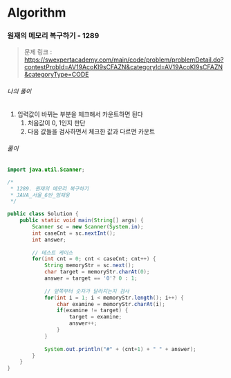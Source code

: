 # Algorithm

### 원재의 메모리 복구하기 - 1289

> 문제 링크 : https://swexpertacademy.com/main/code/problem/problemDetail.do?contestProbId=AV19AcoKI9sCFAZN&categoryId=AV19AcoKI9sCFAZN&categoryType=CODE



###### 나의 풀이

1. 입력값이 바뀌는 부분을 체크해서 카운트하면 된다
   1. 처음값이 0, 1인지 판단
   2. 다음 값들을 검사하면서 체크한 값과 다르면 카운트



###### 풀이

~~~java
import java.util.Scanner;

/*
 * 1289. 원재의 메모리 복구하기
 * JAVA_서울_6반_엄재웅
 */

public class Solution {
	public static void main(String[] args) {
		Scanner sc = new Scanner(System.in);
		int caseCnt = sc.nextInt();
		int answer;
		
        // 테스트 케이스
		for(int cnt = 0; cnt < caseCnt; cnt++) {
			String memoryStr = sc.next();
			char target = memoryStr.charAt(0);
			answer = target == '0'? 0 : 1;
			
            // 앞쪽부터 숫자가 달라지는지 검사
			for(int i = 1; i < memoryStr.length(); i++) {
				char examine = memoryStr.charAt(i);
				if(examine != target) {
					target = examine;
					answer++;
				}
			}
			
			System.out.println("#" + (cnt+1) + " " + answer);
		}
	}
}
~~~

